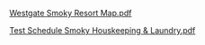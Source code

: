 [Westgate Smoky Resort Map.pdf](https://github.com/user-attachments/files/15859250/Westgate.Smoky.Resort.Map.pdf)


[Test Schedule Smoky Houskeeping & Laundry.pdf](https://github.com/user-attachments/files/15859248/Test.Schedule.Smoky.Houskeeping.Laundry.pdf)
